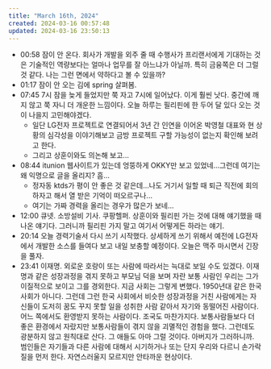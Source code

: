 ```yaml
---
title: "March 16th, 2024"
created: 2024-03-16 00:57:48
updated: 2024-03-16 23:50:13
---
```

  * 00:58 잠이 안 온다. 회사가 개발을 외주 줄 때 수행사가 프리랜서에게 기대하는 것은 기술적인 역량보다는 얼마나 업무를 잘 아느냐가 아닐까. 특히 금융쪽은 더 그럴 것 같다. 나는 그런 면에서 약하다고 볼 수 있을까?
  * 01:17 잠이 안 오는 김에 spring 살펴봄.
  * 07:45 7시 잠을 늦게 들었지만 쭉 자고 7시에 일어났다. 이게 훨씬 낫다. 중간에 깨지 않고 쭉 자니 더 개운한 느낌이다. 오늘 하루는 필리핀에 한 두어 달 있다 오는 것이 나을지 고민해야겠다.
    * 일단 LG전자 프로젝트로 연결되어서 3년 간 인연을 이어온 박영철 대표와 현 상황의 심각성을 이야기해보고 금방 프로젝트 구할 가능성이 없는지 확인해 보려고 한다.
    * 그리고 상훈이와도 의논해 보고...
  * 08:44 itunion 웹사이트가 있는데 엉뚱하게 OKKY만 보고 있었네...그런데 여기는 왜 익명으로 글을 올리지? 흠...
    * 정자동 ktds가 평이 안 좋은 것 같은데...나도 거기서 일할 때 퇴근 직전에 회의하자고 해서 열 받은 기억이 떠오르구나...
    * 여기는 가짜 경력을 올리는 경우가 많은가 보네...
  * 12:00 큐넷. 소방설비 기사. 쿠팡헬퍼. 상훈이와 필리핀 가는 것에 대해 얘기했을 때 나온 얘기다. 그러니까 필리핀 가지 말고 여기서 어떻게든 하라는 얘기.
  * 20:14 오늘 경력기술서 다시 쓰기 시작했다. 상세하게 쓰기 위해서 예전에 LG전자에서 개발한 소스를 들여다 보고 내일 보충할 예정이다. 오늘은 맥주 마시면서 긴장을 풀자.
  * 23:41 이재명. 외로운 호랑이 또는 사람에 따라서는 늑대로 보일 수도 있겠다. 이재명과 같은 성장과정을 겪지 못하고 부모님 덕을 보며 자란 보통 사람인 우리는 그가 이질적으로 보이고 그를 경외한다. 지금 사회는 그렇게 변했다. 1950년대 같은 한국 사회가 아니다. 그런데 그런 한국 사회에서 비슷한 성장과정을 거친 사람에게는 자신들이 도저히 꿈도 꾸지 못할 일을 성취한 사람 같아서 자기와 동떨어진 사람이다. 어느 쪽에서도 환영받지 못하는 사람이다. 조국도 마찬가지다. 보통사람들보다 더 좋은 환경에서 자랐지만 보통사람들이 겪지 않을 괴멸적인 경험을 했다. 그런데도 광분하지 않고 원칙대로 산다. 그 애들도 아마 그럴 것이다. 아버지가 그러하니까. 범인들은 자기들과 다른 사람에 대해서 시기하거나 또는 단지 우리와 다르니 손가락질을 먼저 한다. 자연스러울지 모르지만 안타까운 현상이다. 